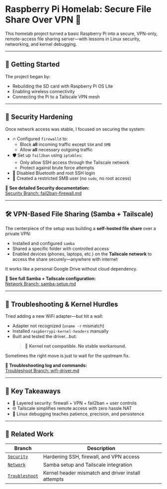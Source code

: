 # Raspberry Pi Homelab: Secure File Share Over VPN 🚀

This homelab project turned a basic Raspberry Pi into a secure, VPN-only, remote-access file sharing server—with lessons in Linux security, networking, and kernel debugging.

---

## 🏁 Getting Started

The project began by:
- Rebuilding the SD card with Raspberry Pi OS Lite
- Enabling wireless connectivity
- Connecting the Pi to a Tailscale VPN mesh

---

## 🔐 Security Hardening

Once network access was stable, I focused on securing the system:

- 🔥 Configured `firewalld` to:
  - Block **all** incoming traffic except `SSH` and `SMB`
  - Allow **all** necessary outgoing traffic
- 🛡️ Set up `fail2ban` using `iptables`:
  - Only allow SSH access through the Tailscale network
  - Protect against brute force attempts
- 📵 Disabled Bluetooth and root SSH login
- 👤 Created a restricted SMB user (no `sudo`, no root access)

🔗 **See detailed Security documentation:**  
[Security Branch: fail2ban-firewall.md](https://github.com/AJprogramming123/Raspberry_Pi/tree/Security)

---

## 🛠️ VPN-Based File Sharing (Samba + Tailscale)

The centerpiece of the setup was building a **self-hosted file share** over a private VPN:

- Installed and configured `samba`
- Shared a specific folder with controlled access
- Enabled devices (phones, laptops, etc.) on the **Tailscale network** to access the share securely—anywhere with internet

It works like a personal Google Drive without cloud dependency.

🔗 **See full Samba + Tailscale configuration:**  
[Network Branch: samba-setup.md](https://github.com/AJprogramming123/Raspberry_Pi/tree/Network)

---

## 🧪 Troubleshooting & Kernel Hurdles

Tried adding a new WiFi adapter—but hit a wall:

- Adapter not recognized (`uname -r` mismatch)
- Installed `raspberrypi-kernel-headers` manually
- Built and tested the driver...but:
  > 🧱 **Kernel not compatible. No stable workaround.**

Sometimes the right move is just to wait for the upstream fix.

🔗 **Troubleshooting log and commands:**  
[Troubleshoot Branch: wifi-driver.md](https://github.com/AJprogramming123/Raspberry_Pi/tree/Troubleshoot)

---

## 🧠 Key Takeaways

- 🔐 Layered security: firewall + VPN + fail2ban + user controls
- 🌐 Tailscale simplifies remote access with zero hassle NAT
- 🐧 Linux debugging teaches patience, precision, and persistence

---

## 📂 Related Work

| Branch | Description |
|--------|-------------|
| [`Security`](https://github.com/AJprogramming123/Raspberry_Pi/tree/Security) | Hardening SSH, firewall, and VPN access |
| [`Network`](https://github.com/AJprogramming123/Raspberry_Pi/tree/Network) | Samba setup and Tailscale integration |
| [`Troubleshoot`](https://github.com/AJprogramming123/Raspberry_Pi/tree/Troubleshoot) | Kernel header mismatch and driver install attempts |
